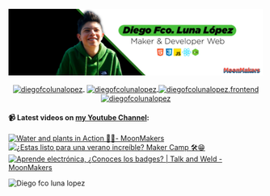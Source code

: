 ![Hi 👋, I'm Diego Fco Luna lopez, A passionate frontend developer 👨‍💻 from Hidalgo, Mexico 🇲🇽 ](./src/Banner_Github.jpeg)

<p align="center">
   <a href="https://youtube.com/moonmakers" target="blank" style='margin-right:4px'>
    <img align="center" src="https://cdn.jsdelivr.net/npm/simple-icons@3.0.1/icons/youtube.svg" alt="diegofcolunalopez" height="28px" width="28px" />
  </a>
  <a href="https://twitter.com/DiegoFr60708711" target="blank">
    <img align="center" src="https://cdn.jsdelivr.net/npm/simple-icons@3.0.1/icons/twitter.svg" alt="diegofcolunalopez" height="28px" width="28px" />
  </a>
  <a href="https://fb.com/DiegoFcoLuna" target="blank">
    <img align="center" src="https://cdn.jsdelivr.net/npm/simple-icons@3.0.1/icons/facebook.svg" alt="diegofcolunalopez.frontend" height="28px" width="28px" />
  </a>
  <a href="https://instagram.com/diegofcolunalopez" target="blank">
    <img align="center" src="https://cdn.jsdelivr.net/npm/simple-icons@3.0.1/icons/instagram.svg" alt="diegofcolunalopez" height="28px" width="28px" />
  </a>
</p>

#### 📹 Latest videos on [my Youtube Channel](https://youtube.com/moonmakers):

  <a href='https://www.youtube.com/watch?v=_wjEi0LDUxg' target='_blank'>
    <img width='30%' src='https://img.youtube.com/vi/_wjEi0LDUxg/mqdefault.jpg' alt='Water and plants in Action 🌿💧- MoonMakers' />
  </a>
  <a href='https://www.youtube.com/watch?v=N5l-ph3g72A' target='_blank'>
    <img width='30%' src='https://img.youtube.com/vi/N5l-ph3g72A/mqdefault.jpg' alt='¿Estas listo para una verano increíble? Maker Camp 🛠😁' />
  </a>
  <a href='https://www.youtube.com/watch?v=Z5ffKHGNfQs' target='_blank'>
    <img width='30%' src='https://img.youtube.com/vi/Z5ffKHGNfQs/mqdefault.jpg' alt='Aprende electrónica, ¿Conoces los badges? | Talk and Weld - MoonMakers' />
  </a>


![Diego fco luna lopez](https://github-readme-stats.vercel.app/api?username=Diego-Luna&show_icons=true&title_color=fff&icon_color=79ff97&text_color=9f9f9f&bg_color=151515)
